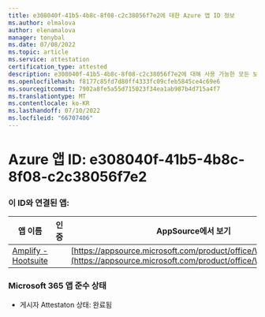 ```yaml
---
title: e308040f-41b5-4b8c-8f08-c2c38056f7e2에 대한 Azure 앱 ID 정보
ms.author: elmalova
author: elenamalova
manager: tonybal
ms.date: 07/08/2022
ms.topic: article
ms.service: attestation
certification_type: attested
description: e308040f-41b5-4b8c-8f08-c2c38056f7e2에 대해 사용 가능한 모든 보안 및 규정 준수 정보입니다.
ms.openlocfilehash: f8177c85fd7d80ff4333fc09cfeb5845ce4c69e6
ms.sourcegitcommit: 7902a8fe5a55d715023f34ea1ab987b4d715a4f7
ms.translationtype: MT
ms.contentlocale: ko-KR
ms.lasthandoff: 07/10/2022
ms.locfileid: "66707406"
---
```

# <a name="azure-app-id-e308040f-41b5-4b8c-8f08-c2c38056f7e2"></a>Azure 앱 ID: e308040f-41b5-4b8c-8f08-c2c38056f7e2


### <a name="apps-associated-with-this-id"></a>이 ID와 연결된 앱:
| **앱 이름** | **인증** | **AppSource에서 보기** |
|--------------|---------------|-----------------------|
| [Amplify - Hootsuite](../forward/WA200003153.md) |  | [https://appsource.microsoft.com/product/office/WA200003153](https://appsource.microsoft.com/product/office/WA200003153) |

### <a name="microsoft-365-app-compliance-status"></a>Microsoft 365 앱 준수 상태
- 게시자 Attestaton 상태: 완료됨
